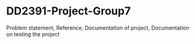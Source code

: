 # DD2391-Project-Group7

Problem statement,
Reference,
Documentation of project,
Documentation on testing the project
